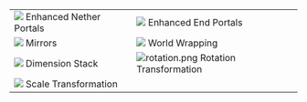 |||
|-|-|
|![](https://i.loli.net/2021/05/12/UlJ3zdESNyZWmxG.png) Enhanced Nether Portals|![](https://i.loli.net/2021/05/12/3dm2WPgVNItBl4c.png) Enhanced End Portals|
|![](https://i.loli.net/2021/05/12/fHrWgLM1wEpv2dQ.png) Mirrors|![](https://i.loli.net/2021/05/12/UowmI71x6ANXyYg.png) World Wrapping|
|![](https://i.loli.net/2021/05/12/59hx6vYgPqtVUuM.png) Dimension Stack|![rotation.png](https://s2.loli.net/2022/04/06/oLOAb38Qe1CNXiS.png) Rotation Transformation|
|![](https://i.loli.net/2021/05/12/EHldX9er2OqGULj.png) Scale Transformation||









